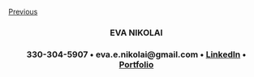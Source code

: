 [Previous](index)

<H3 align ='CENTER'><strong>EVA NIKOLAI</strong></H3>
<H3 align ='CENTER'>330-304-5907 • eva.e.nikolai@gmail.com •
<a href="https://www.linkedin.com/in/evanikolai/">LinkedIn</a> •
<a href="https://eva-nikolai.github.io/">Portfolio</a></H3>
